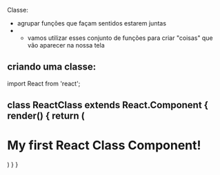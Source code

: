 Classe:
* agrupar funções que façam sentidos estarem juntas
* * vamos utilizar esses conjunto de funções para criar "coisas" que vão aparecer na nossa tela

criando uma classe:
--------------------------------------------------------
import React from 'react';

class ReactClass extends React.Component {
  render() {
    return (
      <h1>My first React Class Component!</h1>
    )
  }
}
--------------------------------------------------------